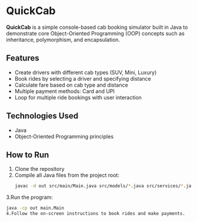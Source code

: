 # QuickCab

**QuickCab** is a simple console-based cab booking simulator built in Java to demonstrate core Object-Oriented Programming (OOP) concepts such as inheritance, polymorphism, and encapsulation.

## Features

- Create drivers with different cab types (SUV, Mini, Luxury)  
- Book rides by selecting a driver and specifying distance  
- Calculate fare based on cab type and distance  
- Multiple payment methods: Card and UPI  
- Loop for multiple ride bookings with user interaction  

## Technologies Used

- Java  
- Object-Oriented Programming principles  

## How to Run

1. Clone the repository  
2. Compile all Java files from the project root:  
   ```bash
   javac -d out src/main/Main.java src/models/*.java src/services/*.java
3.Run the program:
   ```bash
   java -cp out main.Main
4.Follow the on-screen instructions to book rides and make payments.
